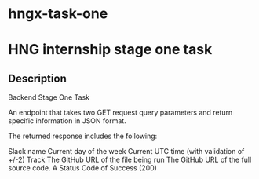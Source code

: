 # hngx-task-one

# HNG internship stage one task

## Description

Backend Stage One Task

An endpoint that takes two GET request query parameters and return specific information in JSON format.

The returned response includes the following:

Slack name
Current day of the week
Current UTC time (with validation of +/-2)
Track
The GitHub URL of the file being run
The GitHub URL of the full source code.
A Status Code of Success (200)

